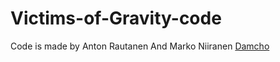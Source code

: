 # Victims-of-Gravity-code
Code is made by Anton Rautanen And Marko Niiranen [Damcho](https://github.com/Damchou)
